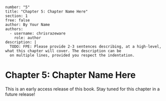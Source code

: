 ```metadata
number: "5"
title: "Chapter 5: Chapter Name Here"
section: 1
free: false
author: By Your Name
authors:
  - username: chrisrazeware
    role: author
description: |
  TODO: FPE: Please provide 2-3 sentences describing, at a high-level, what this chapter will cover. The description can be
  on multiple lines, provided you respect the indentation.
```

# Chapter 5: Chapter Name Here

This is an early access release of this book. Stay tuned for this chapter in a future release!
